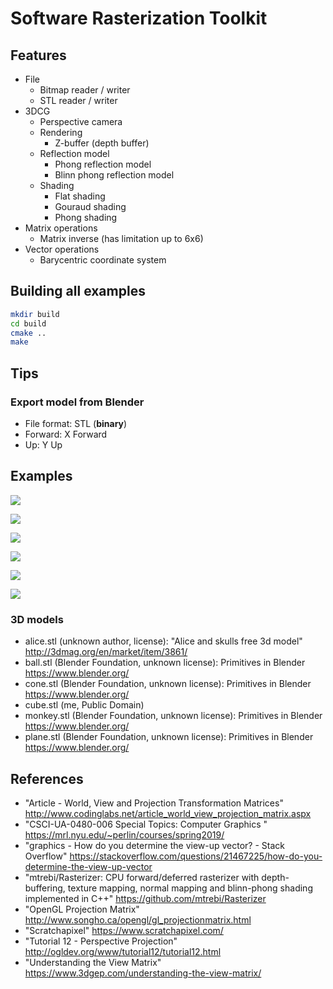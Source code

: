 # Software Rasterization Toolkit

## Features
- File
    - Bitmap reader / writer
    - STL reader / writer
- 3DCG
    - Perspective camera
    - Rendering
        - Z-buffer (depth buffer)
    - Reflection model
        - Phong reflection model
        - Blinn phong reflection model
    - Shading
        - Flat shading
        - Gouraud shading
        - Phong shading
- Matrix operations
    - Matrix inverse (has limitation up to 6x6)
- Vector operations
    - Barycentric coordinate system

## Building all examples
```bash
mkdir build
cd build
cmake ..
make
```

## Tips
### Export model from Blender
- File format: STL (**binary**)
- Forward: X Forward
- Up: Y Up

## Examples
![](examples/hue_scale.png)

![](examples/triangle.png)

![](examples/polygon.png)

![](examples/polygon_fill.png)

![](examples/polygon_depth_buffer.png)

![](examples/shading.png)

### 3D models
- alice.stl (unknown author, license): "Alice and skulls free 3d model" http://3dmag.org/en/market/item/3861/
- ball.stl (Blender Foundation, unknown license): Primitives in Blender https://www.blender.org/
- cone.stl (Blender Foundation, unknown license): Primitives in Blender https://www.blender.org/
- cube.stl (me, Public Domain)
- monkey.stl (Blender Foundation, unknown license): Primitives in Blender https://www.blender.org/
- plane.stl (Blender Foundation, unknown license): Primitives in Blender https://www.blender.org/

## References
- "Article - World, View and Projection Transformation Matrices" http://www.codinglabs.net/article_world_view_projection_matrix.aspx
- "CSCI-UA-0480-006 Special Topics: Computer Graphics " https://mrl.nyu.edu/~perlin/courses/spring2019/
- "graphics - How do you determine the view-up vector? - Stack Overflow" https://stackoverflow.com/questions/21467225/how-do-you-determine-the-view-up-vector
- "mtrebi/Rasterizer: CPU forward/deferred rasterizer with depth-buffering, texture mapping, normal mapping and blinn-phong shading implemented in C++" https://github.com/mtrebi/Rasterizer
- "OpenGL Projection Matrix" http://www.songho.ca/opengl/gl_projectionmatrix.html
- "Scratchapixel" https://www.scratchapixel.com/
- "Tutorial 12 - Perspective Projection" http://ogldev.org/www/tutorial12/tutorial12.html
- "Understanding the View Matrix" https://www.3dgep.com/understanding-the-view-matrix/
